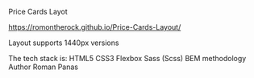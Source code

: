 Price Cards Layot

https://romontherock.github.io/Price-Cards-Layout/

Layout supports 1440px versions

The tech stack is:
HTML5
CSS3
Flexbox
Sass (Scss)
BEM methodology
Author
Roman Panas
